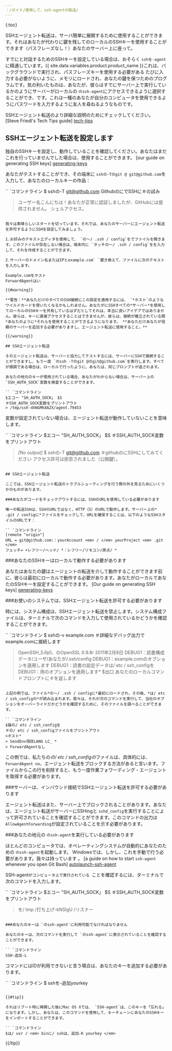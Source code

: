```yaml
---
：/ガイド/使用して、ssh-agentの転送/
---
```



{:toc}

SSHエージェント転送は、サーバ簡単に展開するために使用することができます。それはあなたが代わりに鍵を残してのローカルのSSHキーを使用することができます（パスフレーズなし！）あなたのサーバー上に座って。

すでにと対話するためのSSHキーを設定している場合は、おそらく `sshを-agent`に精通しています。{{ site.data.variables.product.product_name }}これは、バックグラウンドで実行され、パスフレーズキーを使用する必要がある たびに入力する必要がないように、メモリにロードされ、あなたの鍵を保つためのプログラムです。気の利いたものは、あなたが、彼らはすでにサーバー上で実行しているかのようにサーバーがローカルの `のssh-agent`にアクセスできるように選択することができ、です。これは一種のあなたが自分のコンピュータを使用できるようにパスワードを入力するように友人を尋ねるようなものです。

SSHエージェント転送のより詳細な説明のためにチェックしてください。 [Steve Friedl's Tech Tips guide] [tech-tips]

## SSHエージェント転送を設定します

独自のSSHキーを設定し、動作していることを確認してください。あなたはまだこれを行っていませんでした場合は、使用することができます。 [our guide on generating SSH keys] [generating-keys]

あなたがテストすることができ、その端末に `sshの-Tのgit @ git@github.com`を入力して、あなたのローカルキーの作品：

`` `コマンドライン
$ sshの-T git@github.com
GithubのにでSSHに＃の試み
>ユーザー名こんにちは！あなたが正常に認証しましたが、GitHubには提供されません。 <em> </em>
>シェルアクセス。
```

我々は素晴らしいスタートを切っています。それでは、あなたのサーバーにエージェント転送を許可するようにSSHを設定してみましょう。

1.お好みのテキストエディタを使用して、 `の〜/ .ssh / config`をでファイルを開きます。このファイルが存在しない場合は、端​​末内に `タッチの〜/ .ssh / config`をを入力して、それを作成することができます。

2.サーバーのドメイン名またはIPとexample.com` `置き換えて、ファイルに次のテキストを入力します。

Example.comをホスト
ForwardAgentはい

{{#warning}}

**警告：**あなただけのすべてのSSH接続にこの設定を適用するには、 `*ホスト`のようなワイルドカードを使いたくなるかもしれません。あなたがにSSHすべての*サー​​バー*を使用してローカルのSSHキーを共有しているはずだとしてそれは、本当に良いアイデアではありません。彼らは、キーに直接アクセスすることはできませんが、彼らは、接続が確立されている間*あなたのように*それらを使用することができるようになります。 **あなただけあなたが信頼のサーバーを追加する必要がありますし、エージェント転送に使用すること。**

{{/warning}}

## SSHエージェント転送

そのエージェント転送は、サーバーと協力してテストするには、サーバーにSSHで接続することができますし、もう一度 `のssh -Tのgit @のgit@github.com`を実行します。すべてが順調である場合は、ローカルで行ったように、あなたは、同じプロンプトが返されます。

あなたの地元のキーが使用されている場合、あなたがわからない場合は、サーバー上の `SSH_AUTH_SOCK`変数を検査することができます。

`` `コマンドライン
$エコー "SH_AUTH_SOCK」 $S
＃SSH_AUTH_SOCK変数をプリントアウト
> /tmp/ssh-4hNGMk8AZX/agent.79453
```

変数が設定されていない場合は、エージェント転送が動作していないことを意味します。

`` `コマンドライン
$エコー "SH_AUTH_SOCK」 $S
＃SSH_AUTH_SOCK変数をプリントアウト
> <em>[No output]</em>
$ sshの-T git@github.com
＃githubのにSSHにしてみてください
>アクセス許可は拒否されました（公開鍵）。
```

## SSHエージェント転送

ここでは、SSHエージェント転送のトラブルシューティングを行う際の外を見るためにいくつかのものがあります。

###あなたがコードをチェックアウトするには、SSHのURLを使用している必要があります

唯一の転送SSHは、SSHのURLではなく、HTTP（S）のURLで動作します。サーバー上の* .git / configに*ファイルをチェックして、URLを確保することは、以下のようなSSHスタイルのURLです：

`` `コマンドライン
[remote "origin"]
URL = git@github.com:：yourAccount <em> / </em> yourProject <em> .git </em>
フェッチ= +レフリー/ヘッド/ *：レフリー/リモコン/原点/ *
```

###あなたのSSHキーはローカルで動作する必要があります

あなたはあなたの鍵はエージェントの転送を介して動作することができます前に、彼らは最初にローカルで動作する必要があります。あなたがローカルであなたのSSHキーを設定することができます。 [Our guide on generating SSH keys] [generating-keys]

###お使いのシステムでは、SSHエージェント転送を許可する必要があります

時には、システム構成は、SSHエージェント転送を禁止します。システム構成ファイルは、ターミナルで次のコマンドを入力して使用されているかどうかを確認することができます。

`` `コマンドライン
$ sshの-v example.com <em> </em>
＃詳細なデバッグ出力でexample.comに接続します
> OpenSSH_5.6p1、のOpenSSL 0.9.8r 2011年2月8日 </span>
> DEBUG1：読書構成データ/ユーザ/あなたが/.ssh/config <em> </em>
> DEBUG1：example.comのオプションを適用します
> DEBUG1：読書の設定データは/ etc / ssh_configを
> DEBUG1：用のオプションを適用します*
$出口
あなたのローカルコマンドプロンプトに＃を返します
```

上記の例では、ファイル*の〜/ .ssh / configに*最初にロードされ、その後、*は/ etc / ssh_configの*が読み込まれます。我々は、それが次のコマンドを実行して、当社のオプションをオーバーライドだかどうかを確認するために、そのファイルを調べることができます。

`` `コマンドライン
$猫の/ etc / ssh_configを
＃の/ etc / ssh_configファイルをプリントアウト
>ホスト*
> SendEnv項目LANG LC_ *
> ForwardAgentなし
```

この例では、私たちの*の/ etc / ssh_configの*ファイルは、具体的には、 `ForwardAgent no`、エージェント転送をブロックする方法があると言います。ファイルからこの行を削除すると、もう一度作業フォワーディング・エージェントを取得する必要があります。

###サーバーは、インバウンド接続でSSHエージェント転送を許可する必要があります

エージェント転送はまた、サーバー上でブロックされることがあります。あなたは、エージェント転送がサーバーにSSHingと `sshd_config`を実行することによって許可されていることを確認することができます。このコマンドの出力は `AllowAgentForwarding`が設定されていることを示す必要があります。

###あなたの地元の `のssh-agent`を実行している必要があります

ほとんどのコンピュータでは、オペレーティングシステムが自動的にあなたのための `のssh-agent`を起動します。 Windowsでは、しかし、これを手動で行う必要があります。我々は持っています 。 [a guide on how to start `ssh-agent` whenever you open Git Bash] [autolaunch-ssh-agent]

SSH-agent`がコンピュータ上で実行されている `ことを確認するには、ターミナルで次のコマンドを入力します。

`` `コマンドライン
$エコー "SH_AUTH_SOCK」 $S
＃SSH_AUTH_SOCK変数をプリントアウト
>を/ tmp /打ち上げ-kNSlgU /リスナー
```

###あなたのキーは `のssh-agent`に利用可能でなければなりません

あなたのキーは、次のコマンドを実行して `のssh-agent`に表示されていることを確認することができます。

`` `コマンドライン
SSH-追加-L
```

コマンドにはIDが利用できないと言う場合は、あなたのキーを追加する必要があります。

`` `コマンドライン
$ sshを-追加yourkey <em> </em>
```

{{#tip}}

それはリブート時に再開した後にMac OS Xでは、 `SSH-agent`は、このキーを「忘れる」になります。しかし、あなたは、このコマンドを使用して、キーチェーンにあなたのSSHキーをインポートすることができます。

`` `コマンドライン
$は/ usr / <em> binに/ sshは、追加-K yourkey </em>
```

{{/tip}}

[tech-tips]: http://www.unixwiz.net/techtips/ssh-agent-forwarding.html
[generating-keys]: https://help.github.com/articles/generating-ssh-keys
[ssh-passphrases]: https://help.github.com/ssh-key-passphrases/
[autolaunch-ssh-agent]: https://help.github.com/articles/working-with-ssh-key-passphrases#auto-launching-ssh-agent-on-msysgit
